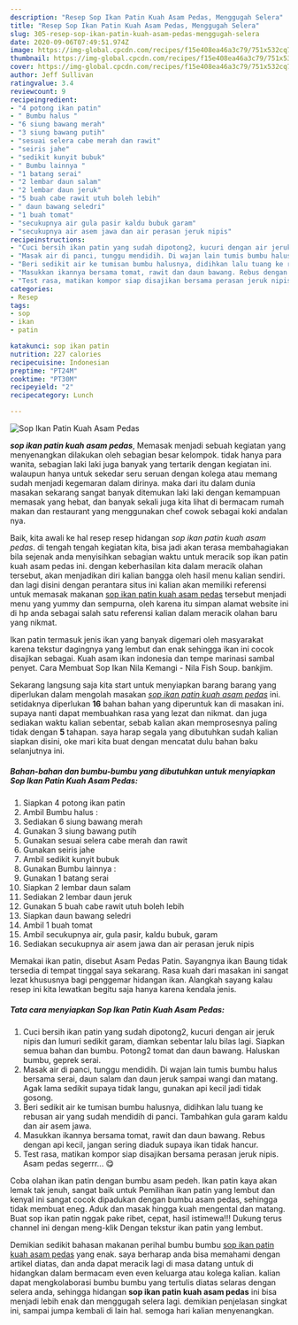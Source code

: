 ```yaml
---
description: "Resep Sop Ikan Patin Kuah Asam Pedas, Menggugah Selera"
title: "Resep Sop Ikan Patin Kuah Asam Pedas, Menggugah Selera"
slug: 305-resep-sop-ikan-patin-kuah-asam-pedas-menggugah-selera
date: 2020-09-06T07:49:51.974Z
image: https://img-global.cpcdn.com/recipes/f15e408ea46a3c79/751x532cq70/sop-ikan-patin-kuah-asam-pedas-foto-resep-utama.jpg
thumbnail: https://img-global.cpcdn.com/recipes/f15e408ea46a3c79/751x532cq70/sop-ikan-patin-kuah-asam-pedas-foto-resep-utama.jpg
cover: https://img-global.cpcdn.com/recipes/f15e408ea46a3c79/751x532cq70/sop-ikan-patin-kuah-asam-pedas-foto-resep-utama.jpg
author: Jeff Sullivan
ratingvalue: 3.4
reviewcount: 9
recipeingredient:
- "4 potong ikan patin"
- " Bumbu halus "
- "6 siung bawang merah"
- "3 siung bawang putih"
- "sesuai selera cabe merah dan rawit"
- "seiris jahe"
- "sedikit kunyit bubuk"
- " Bumbu lainnya "
- "1 batang serai"
- "2 lembar daun salam"
- "2 lembar daun jeruk"
- "5 buah cabe rawit utuh boleh lebih"
- " daun bawang seledri"
- "1 buah tomat"
- "secukupnya air gula pasir kaldu bubuk garam"
- "secukupnya air asem jawa dan air perasan jeruk nipis"
recipeinstructions:
- "Cuci bersih ikan patin yang sudah dipotong2, kucuri dengan air jeruk nipis dan lumuri sedikit garam, diamkan sebentar lalu bilas lagi. Siapkan semua bahan dan bumbu. Potong2 tomat dan daun bawang. Haluskan bumbu, geprek serai."
- "Masak air di panci, tunggu mendidih. Di wajan lain tumis bumbu halus bersama serai, daun salam dan daun jeruk sampai wangi dan matang. Agak lama sedikit supaya tidak langu, gunakan api kecil jadi tidak gosong."
- "Beri sedikit air ke tumisan bumbu halusnya, didihkan lalu tuang ke rebusan air yang sudah mendidih di panci. Tambahkan gula garam kaldu dan air asem jawa."
- "Masukkan ikannya bersama tomat, rawit dan daun bawang. Rebus dengan api kecil, jangan sering diaduk supaya ikan tidak hancur."
- "Test rasa, matikan kompor siap disajikan bersama perasan jeruk nipis. Asam pedas segerrr... 😋"
categories:
- Resep
tags:
- sop
- ikan
- patin

katakunci: sop ikan patin 
nutrition: 227 calories
recipecuisine: Indonesian
preptime: "PT24M"
cooktime: "PT30M"
recipeyield: "2"
recipecategory: Lunch

---
```



![Sop Ikan Patin Kuah Asam Pedas](https://img-global.cpcdn.com/recipes/f15e408ea46a3c79/751x532cq70/sop-ikan-patin-kuah-asam-pedas-foto-resep-utama.jpg)

<b><i>sop ikan patin kuah asam pedas</i></b>, Memasak menjadi sebuah kegiatan yang menyenangkan dilakukan oleh sebagian besar kelompok. tidak hanya para wanita, sebagian laki laki juga banyak yang tertarik dengan kegiatan ini. walaupun hanya untuk sekedar seru seruan dengan kolega atau memang sudah menjadi kegemaran dalam dirinya. maka dari itu dalam dunia masakan sekarang sangat banyak ditemukan laki laki dengan kemampuan memasak yang hebat, dan banyak sekali juga kita lihat di bermacam rumah makan dan restaurant yang menggunakan chef cowok sebagai koki andalan nya.

Baik, kita awali ke hal resep resep hidangan <i>sop ikan patin kuah asam pedas</i>. di tengah tengah kegiatan kita, bisa jadi akan terasa membahagiakan bila sejenak anda menyisihkan sebagian waktu untuk meracik sop ikan patin kuah asam pedas ini. dengan keberhasilan kita dalam meracik olahan tersebut, akan menjadikan diri kalian bangga oleh hasil menu kalian sendiri. dan lagi disini dengan perantara situs ini kalian akan memiliki referensi untuk memasak makanan <u>sop ikan patin kuah asam pedas</u> tersebut menjadi menu yang yummy dan sempurna, oleh karena itu simpan alamat website ini di hp anda sebagai salah satu referensi kalian dalam meracik olahan baru yang nikmat.

Ikan patin termasuk jenis ikan yang banyak digemari oleh masyarakat karena tekstur dagingnya yang lembut dan enak sehingga ikan ini cocok disajikan sebagai. Kuah asam ikan indonesia dan tempe marinasi sambal penyet. Cara Membuat Sop Ikan Nila Kemangi - Nila Fish Soup. bankjim.


Sekarang langsung saja kita start untuk menyiapkan barang barang yang diperlukan dalam mengolah masakan <u><i>sop ikan patin kuah asam pedas</i></u> ini. setidaknya diperlukan <b>16</b> bahan bahan yang diperuntuk kan di masakan ini. supaya nanti dapat membuahkan rasa yang lezat dan nikmat. dan juga sediakan waktu kalian sebentar, sebab kalian akan memprosesnya paling tidak dengan <b>5</b> tahapan. saya harap segala yang dibutuhkan sudah kalian siapkan disini, oke mari kita buat dengan mencatat dulu bahan baku selanjutnya ini.

<!--inarticleads1-->

##### Bahan-bahan dan bumbu-bumbu yang dibutuhkan untuk menyiapkan Sop Ikan Patin Kuah Asam Pedas:

1. Siapkan 4 potong ikan patin
1. Ambil  Bumbu halus :
1. Sediakan 6 siung bawang merah
1. Gunakan 3 siung bawang putih
1. Gunakan sesuai selera cabe merah dan rawit
1. Gunakan seiris jahe
1. Ambil sedikit kunyit bubuk
1. Gunakan  Bumbu lainnya :
1. Gunakan 1 batang serai
1. Siapkan 2 lembar daun salam
1. Sediakan 2 lembar daun jeruk
1. Gunakan 5 buah cabe rawit utuh boleh lebih
1. Siapkan  daun bawang seledri
1. Ambil 1 buah tomat
1. Ambil secukupnya air, gula pasir, kaldu bubuk, garam
1. Sediakan secukupnya air asem jawa dan air perasan jeruk nipis


Memakai ikan patin, disebut Asam Pedas Patin. Sayangnya ikan Baung tidak tersedia di tempat tinggal saya sekarang. Rasa kuah dari masakan ini sangat lezat khususnya bagi penggemar hidangan ikan. Alangkah sayang kalau resep ini kita lewatkan begitu saja hanya karena kendala jenis. 

<!--inarticleads2-->

##### Tata cara menyiapkan Sop Ikan Patin Kuah Asam Pedas:

1. Cuci bersih ikan patin yang sudah dipotong2, kucuri dengan air jeruk nipis dan lumuri sedikit garam, diamkan sebentar lalu bilas lagi. Siapkan semua bahan dan bumbu. Potong2 tomat dan daun bawang. Haluskan bumbu, geprek serai.
1. Masak air di panci, tunggu mendidih. Di wajan lain tumis bumbu halus bersama serai, daun salam dan daun jeruk sampai wangi dan matang. Agak lama sedikit supaya tidak langu, gunakan api kecil jadi tidak gosong.
1. Beri sedikit air ke tumisan bumbu halusnya, didihkan lalu tuang ke rebusan air yang sudah mendidih di panci. Tambahkan gula garam kaldu dan air asem jawa.
1. Masukkan ikannya bersama tomat, rawit dan daun bawang. Rebus dengan api kecil, jangan sering diaduk supaya ikan tidak hancur.
1. Test rasa, matikan kompor siap disajikan bersama perasan jeruk nipis. Asam pedas segerrr... 😋


Coba olahan ikan patin dengan bumbu asam pedeh. Ikan patin kaya akan lemak tak jenuh, sangat baik untuk Pemilihan ikan patin yang lembut dan kenyal ini sangat cocok dipadukan dengan bumbu asam pedas, sehingga tidak membuat eneg. Aduk dan masak hingga kuah mengental dan matang. Buat sop ikan patin nggak pake ribet, cepat, hasil istimewa!!! Dukung terus channel ini dengan meng-klik Dengan tekstur ikan patin yang lembut. 

Demikian sedikit bahasan makanan perihal bumbu bumbu <u>sop ikan patin kuah asam pedas</u> yang enak. saya berharap anda bisa memahami dengan artikel diatas, dan anda dapat meracik lagi di masa datang untuk di hidangkan dalam bermacam even even keluarga atau kolega kalian. kalian dapat mengkolaborasi bumbu bumbu yang tertulis diatas selaras dengan selera anda, sehingga hidangan <b>sop ikan patin kuah asam pedas</b> ini bisa menjadi lebih enak dan menggugah selera lagi. demikian penjelasan singkat ini, sampai jumpa kembali di lain hal. semoga hari kalian menyenangkan.
